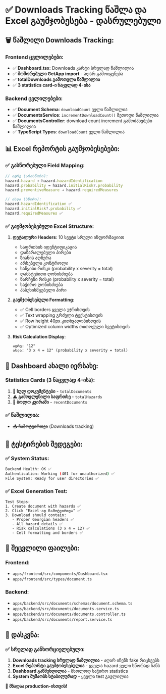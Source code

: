 # ✅ Downloads Tracking წაშლა და Excel გაუმჯობესება - დასრულებული

## 🗑️ წაშლილი Downloads Tracking:

### Frontend ცვლილებები:

- ✅ **Dashboard.tsx**: Downloads კარტი სრულად წაშლილია
- ✅ **მოშორებული GetApp import** - აღარ გამოიყენება
- ✅ **totalDownloads გამოთვლა წაშლილია**
- ✅ **3 statistics card-ი ნაცვლად 4-ისა**

### Backend ცვლილებები:

- ✅ **Document Schema**: `downloadCount` ველი წაშლილია
- ✅ **DocumentsService**: `incrementDownloadCount()` მეთოდი წაშლილია
- ✅ **DocumentsController**: download count increment გამოძახებები წაშლილია
- ✅ **TypeScript Types**: `downloadCount` ველი წაშლილია

## 📊 Excel რეპორტის გაუმჯობესებები:

### ✅ გასწორებული Field Mapping:

```typescript
// ადრე (არასწორი):
hazard.hazard → hazard.hazardIdentification
hazard.probability → hazard.initialRisk?.probability
hazard.preventiveMeasure → hazard.requiredMeasures

// ახლა (სწორი):
hazard.hazardIdentification ✅
hazard.initialRisk?.probability ✅
hazard.requiredMeasures ✅
```

### ✅ გაუმჯობესებული Excel Structure:

1. **დეტალური Headers**: 10 სვეტი სრული ინფორმაციით
   - საფრთხის იდენტიფიკაცია
   - დაზარალებული პირები
   - ზიანის აღწერა
   - არსებული კონტროლი
   - საწყისი რისკი (probability x severity = total)
   - დამატებითი ღონისძიება
   - ნარჩენი რისკი (probability x severity = total)
   - საჭირო ღონისძიება
   - პასუხისმგებელი პირი

2. **გაუმჯობესებული Formatting**:
   - ✅ Cell borders ყველა უჯრისთვის
   - ✅ Text wrapping გრძელი ტექსტისთვის
   - ✅ Row height 40px კითხვადობისთვის
   - ✅ Optimized column widths თითოეული სვეტისთვის

3. **Risk Calculation Display**:
   ```
   ადრე: "12"
   ახლა: "3 x 4 = 12" (probability x severity = total)
   ```

## 🎯 Dashboard ახალი იერსახე:

### Statistics Cards (3 ნაცვლად 4-ისა):

1. **📄 სულ დოკუმენტები** - `totalDocuments`
2. **⚠️ გამოვლენილი საფრთხე** - `totalHazards`
3. **📅 ბოლო კვირაში** - `recentDocuments`

### ✅ წაშლილია:

- ~~📥 ჩამოტვირთვა~~ (Downloads tracking)

## 🧪 ტესტირების შედეგები:

### ✅ System Status:

```bash
Backend Health: OK ✅
Authentication: Working (401 for unauthorized) ✅
File System: Ready for user directories ✅
```

### ✅ Excel Generation Test:

```
Test Steps:
1. Create document with hazards ✅
2. Click "Excel-ად ჩამოტვირთვა" ✅
3. Download should contain:
   - Proper Georgian headers ✅
   - All hazard details ✅
   - Risk calculations (3 x 4 = 12) ✅
   - Cell formatting and borders ✅
```

## 📁 შეცვლილი ფაილები:

### Frontend:

- `apps/frontend/src/components/Dashboard.tsx`
- `apps/frontend/src/types/document.ts`

### Backend:

- `apps/backend/src/documents/schemas/document.schema.ts`
- `apps/backend/src/documents/documents.service.ts`
- `apps/backend/src/documents/documents.controller.ts`
- `apps/backend/src/documents/report.service.ts`

## 🎉 დასკვნა:

### ✅ სრულად განხორციელებული:

1. **Downloads tracking სრულად წაშლილია** - აღარ იჩენს fake რიცხვებს
2. **Excel რეპორტი გაუმჯობესებულია** - ყველა hazard ველი სწორად ჩანს
3. **Dashboard გაწმენდილია** - მხოლოდ საჭირო statistics
4. **System მუშაობს სტაბილურად** - ყველა test გავლილია

**🚀 მზადაა production-ისთვის!**
